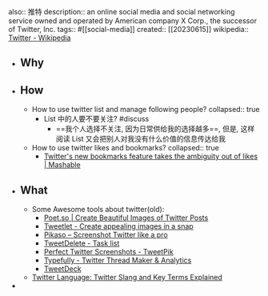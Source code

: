 also:: 推特
description:: an online social media and social networking service owned and operated by American company X Corp., the successor of Twitter, Inc.
tags:: #[[social-media]]
created:: [[20230615]]
wikipedia:: [Twitter - Wikipedia](https://en.wikipedia.org/wiki/Twitter)

- ## Why
- ## How
  - How to use twitter list and manage following people?
    collapsed:: true
    - List 中的人要不要关注? #discuss
      - ==我个人选择不关注, 因为日常供给我的选择越多==, 但是, 这样阅读 List 又会把别人对我没有什么价值的信息传达给我
  - How to use twitter likes and bookmarks?
    collapsed:: true
    - [Twitter's new bookmarks feature takes the ambiguity out of likes | Mashable](https://mashable.com/article/twitter-bookmarks)
- ## What
  - Some Awesome tools about twitter(old):
    - [Poet.so | Create Beautiful Images of Twitter Posts](https://poet.so/)
    - [Tweetlet - Create appealing images in a snap](https://tweetlet.net/)
    - [Pikaso – Screenshot Twitter like a pro](https://pikaso.me/)
    - [TweetDelete - Task list](https://tweetdelete.net/list_tasks/)
    - [Perfect Twitter Screenshots - TweetPik](https://tweetpik.com/)
    - [Typefully - Twitter Thread Maker & Analytics](https://typefully.com/write)
    - [TweetDeck](https://tweetdeck.twitter.com/)
  - [Twitter Language: Twitter Slang and Key Terms Explained](https://www.lifewire.com/twitter-slang-and-key-terms-explained-2655399)
-